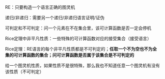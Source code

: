 RE：只要构造一个语言正确的图灵机

递归/非递归：需要另一个递归/非递归语言证明/证伪





可判定和不可判定：问一个元素在不在集合里，该可计算函数是否一定会停机

Rice定理中非平凡性质：一些特殊的可计算函数对应的接受集合（接受语言）

Rice定理：RE语言的每个非平凡性质都是不可判定的；**任取一个不为空也不为全集的可计算函数的集合；问可计算函数是否属于该集合是不可判定的**



给一个图灵机性质，如果性质不是很特殊，那么我也不知道任意一个图灵机有没有该性质（不可判定）